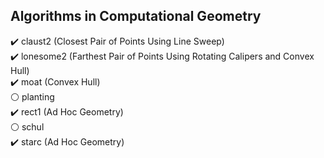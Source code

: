 ## Algorithms in Computational Geometry
:heavy_check_mark: claust2 (Closest Pair of Points Using Line Sweep) <br>
:heavy_check_mark: lonesome2 (Farthest Pair of Points Using Rotating Calipers and Convex Hull) <br>
:heavy_check_mark: moat (Convex Hull) <br>
:white_circle: planting <br>
:heavy_check_mark: rect1 (Ad Hoc Geometry) <br>
:white_circle: schul  <br>
:heavy_check_mark: starc (Ad Hoc Geometry)
